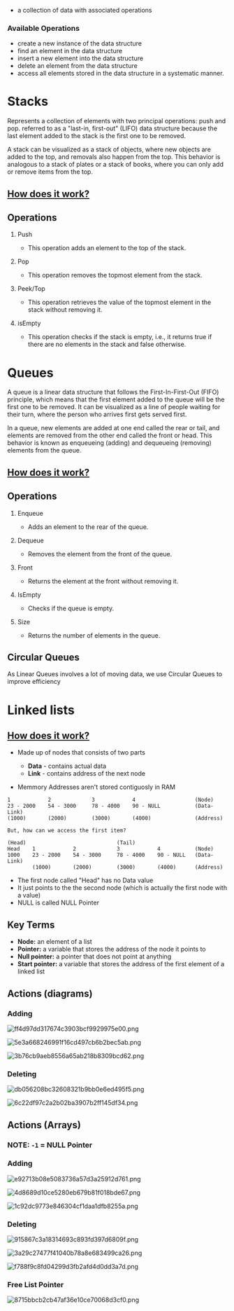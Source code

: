 -  a collection of data with associated operations
### Available Operations

- create a new instance of the data structure
- find an element in the data structure
- insert a new element into the data structure
- delete an element from the data structure
- access all elements stored in the data structure in a systematic manner.

# Stacks

Represents a collection of elements with two principal operations: push and pop. referred to as a "last-in, first-out" (LIFO) data structure because the last element added to the stack is the first one to be removed.

A stack can be visualized as a stack of objects, where new objects are added to the  top, and removals also happen from the top. This behavior is analogous to a stack of plates or a stack of books, where you can only add or remove items from the top.

## [How does it work?]( https://www.youtube.com/watch?v=I37kGX-nZEI&pp=ygUQc3RhY2tzIGV4cGxhaW5lZA%3D%3D)

## Operations

1. Push
	- This operation adds an element to the top of the stack.

2. Pop
	- This operation removes the topmost element from the stack.

3. Peek/Top
	- This operation retrieves the value of the topmost element in the stack without removing it.

4. isEmpty
	- This operation checks if the stack is empty, i.e., it returns true if there are no elements in the stack and false otherwise.

# Queues

A queue is a linear data structure that follows the First-In-First-Out (FIFO) principle, which means that the first element added to the queue will be the first one to be removed. It can be visualized as a line of people waiting for their turn, where the person who arrives first gets served first.

In a queue, new elements are added at one end called the rear or tail, and elements are removed from the other end called the front or head. This behavior is known as enqueueing (adding) and dequeueing (removing) elements from the queue.

## [How does it work?](https://www.youtube.com/watch?v=v9BMdz5m5Vo)

## Operations

1. Enqueue
	- Adds an element to the rear of the queue.

2. Dequeue
	- Removes the element from the front of the queue.

3. Front
	- Returns the element at the front without removing it.

4. IsEmpty
	- Checks if the queue is empty.

5. Size
	- Returns the number of elements in the queue.

## Circular Queues

As Linear Queues involves a lot of moving data, we use Circular Queues to improve efficiency

# Linked lists

## [How does it work?]()

- Made up of nodes that consists of two parts
	- **Data** - contains actual data
	- **Link** - contains address of the next node
	
- Memmory Addresses aren't stored contiguosly in RAM

```
1            2             3            4                   (Node)
23 - 2000    54 - 3000     78 - 4000    90 - NULL           (Data-Link)
(1000)       (2000)        (3000)       (4000)              (Address)

But, how can we access the first item?

(Head)                             (Tail)
Head    1            2             3            4           (Node)
1000    23 - 2000    54 - 3000     78 - 4000    90 - NULL   (Data-Link)
        (1000)       (2000)        (3000)       (4000)      (Address)
```

- The first node called "Head" has no Data value
- It just points to the the second node (which is actually the first node with a value)
- NULL is called NULL Pointer

## Key Terms

- **Node:** an element of a list
- **Pointer:** a variable that stores the address of the node it points to
- **Null pointer:** a pointer that does not point at anything
- **Start pointer:** a variable that stores the address of the first element of a linked list

## Actions (diagrams)

### Adding

![ff4d97dd317674c3903bcf9929975e00.png](../../_resources/ff4d97dd317674c3903bcf9929975e00.png)

![5e3a668246991f16cd497cb6b2bec5ab.png](../../_resources/5e3a668246991f16cd497cb6b2bec5ab.png)

![3b76cb9aeb8556a65ab218b8309bcd62.png](../../_resources/3b76cb9aeb8556a65ab218b8309bcd62.png)

### Deleting

![db056208bc32608321b9bb0e6ed495f5.png](../../_resources/db056208bc32608321b9bb0e6ed495f5.png)

![6c22df97c2a2b02ba3907b2ff145df34.png](../../_resources/6c22df97c2a2b02ba3907b2ff145df34.png)

## Actions (Arrays)

### NOTE: `-1` = NULL Pointer

### Adding

![e92713b08e5083736a57d3a25912d761.png](../../_resources/e92713b08e5083736a57d3a25912d761.png)

![4d8689d10ce5280eb679b81f018bde67.png](../../_resources/4d8689d10ce5280eb679b81f018bde67.png)

![1c92dc9773e846304cf1daa1dfb8255a.png](../../_resources/1c92dc9773e846304cf1daa1dfb8255a.png)


### Deleting

![915867c3a18314693c893fd397d6809f.png](../../_resources/915867c3a18314693c893fd397d6809f.png)

![3a29c27477f41040b78a8e683499ca26.png](../../_resources/3a29c27477f41040b78a8e683499ca26.png)

![f788f9c8fd04299d3fb2afd4d0dd3a7d.png](../../_resources/f788f9c8fd04299d3fb2afd4d0dd3a7d.png)

### Free List Pointer

![8715bbcb2cb47af36e10ce70068d3cf0.png](../../_resources/8715bbcb2cb47af36e10ce70068d3cf0.png)


